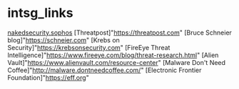 # intsg_links
[nakedsecurity.sophos](https://nakedsecurity.sophos.com)
[Threatpost]"https://threatpost.com"
[Bruce Schneier blog]"https://schneier.com"
[Krebs on Security]"https://krebsonsecurity.com"
[FireEye Threat Intelligence]"https://www.fireeye.com/blog/threat-research.html"
[Alien Vault]"https://www.alienvault.com/resource-center"
[Malware Don't Need Coffee]"http://malware.dontneedcoffee.com/"
[Electronic Frontier Foundation]"https://eff.org"
